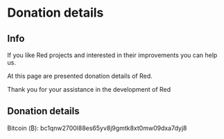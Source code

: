 # Donation details

## Info

If you like Red projects and interested in their improvements you can help us.

At this page are presented donation details of Red.

Thank you for your assistance in the development of Red

## Donation details

Bitcoin (₿): bc1qnw2700l88es65yv8j9gmtk8xt0mw09dxa7dyj8
